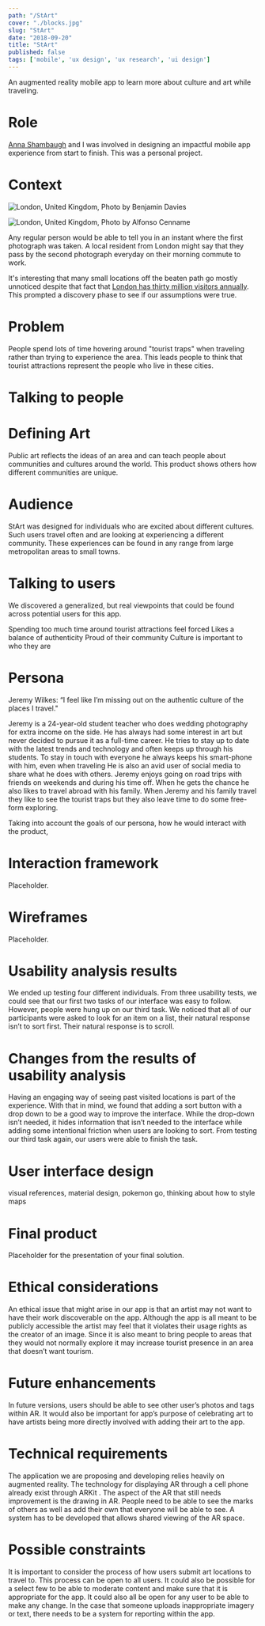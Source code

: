 ```yaml
---
path: "/StArt"
cover: "./blocks.jpg"
slug: "StArt"
date: "2018-09-20"
title: "StArt"
published: false
tags: ['mobile', 'ux design', 'ux research', 'ui design']
---
```

An augmented reality mobile app to learn more about culture and art while traveling.

# Role
[Anna Shambaugh](https://www.linkedin.com/in/anna-shambaugh/?lipi=urn%3Ali%3Apage%3Ad_flagship3_search_srp_top%3BDHyLxgxGQlKAmE3smEDQJw%3D%3D&licu=urn%3Ali%3Acontrol%3Ad_flagship3_search_srp_top-search_srp_result&lici=hEqIYOcPSP%2Bx23GMhJUXaQ%3D%3D) and I was involved in designing an impactful mobile app experience from start to finish. This was a personal project.   

# Context

![London, United Kingdom, Photo by Benjamin Davies](https://images.unsplash.com/photo-1513635269975-59663e0ac1ad?ixlib=rb-1.2.1&ixid=eyJhcHBfaWQiOjEyMDd9&auto=format&fit=crop&w=1050&q=80)

![London, United Kingdom, Photo by Alfonso Cenname ](https://images.unsplash.com/photo-1469480367508-d9487f86f766?ixlib=rb-1.2.1&auto=format&fit=crop&w=1050&q=80)

Any regular person would be able to tell you in an instant where the first photograph was taken. A local resident from London might say that they pass by the second photograph everyday on their morning commute to work.

It's interesting that many small locations off the beaten path go mostly unnoticed despite that fact that [London has thirty million visitors annually](http://www.uncsbrp.org/tourism.htm). This prompted a discovery phase to see if our assumptions were true. 

# Problem

People spend lots of time hovering around "tourist traps" when traveling rather than trying to experience the area. This leads people to think that tourist attractions represent the people who live in these cities.

# Talking to people











# Defining Art
Public art reflects the ideas of an area and can teach people about communities and cultures around the world. This product shows others how different communities are unique.



# Audience
StArt was designed for individuals who are excited about different cultures. Such users travel often and are looking at experiencing a different community. These experiences can be found in any range from large metropolitan areas to small towns.



# Talking to users
We discovered a generalized, but real viewpoints that could be found across potential users for this app. 

Spending too much time around tourist attractions feel forced
Likes a balance of authenticity
Proud of their community
Culture is important to who they are



# Persona


Jeremy Wilkes: “I feel like I’m missing out on the authentic culture of the places I travel."

Jeremy is a 24-year-old student teacher who does wedding photography for extra
income on the side. He has always had some interest in art but never decided to
pursue it as a full-time career. He tries to stay up to date with the latest trends and
technology and often keeps up through his students. To stay in touch with everyone he
always keeps his smart-phone with him, even when traveling He is also an avid user of
social media to share what he does with others. Jeremy enjoys going on road trips with
friends on weekends and during his time off. When he gets the chance he also likes
to travel abroad with his family. When Jeremy and his family travel they like to see the
tourist traps but they also leave time to do some free-form exploring.




Taking into account the goals of our persona, how he would interact with the product, 


# Interaction framework

Placeholder.


# Wireframes

Placeholder.


# Usability analysis results
We ended up testing four different individuals. From three usability tests, we could see
that our first two tasks of our interface was easy to follow. However, people were hung
up on our third task. We noticed that all of our participants were asked to look for an
item on a list, their natural response isn’t to sort first. Their natural response is to scroll.

# Changes from the results of usability analysis
Having an engaging way of seeing past visited locations is part of the experience. With
that in mind, we found that adding a sort button with a drop down to be a good way to
improve the interface. While the drop-down isn’t needed, it hides information that isn’t
needed to the interface while adding some intentional friction when users are looking to
sort. From testing our third task again, our users were able to finish the task.

# User interface design
 visual references, material design, pokemon go, thinking about how to style maps


# Final product
Placeholder for the presentation of your final solution. 

# Ethical considerations
An ethical issue that might arise in our app is that an artist may not want to have their
work discoverable on the app. Although the app is all meant to be publicly accessible
the artist may feel that it violates their usage rights as the creator of an image. Since
it is also meant to bring people to areas that they would not normally explore it may
increase tourist presence in an area that doesn’t want tourism.

# Future enhancements
In future versions, users should be able to see other user’s photos and tags within AR.
It would also be important for app’s purpose of celebrating art to have artists being
more directly involved with adding their art to the app.

# Technical requirements
The application we are proposing and developing relies heavily on augmented reality.
The technology for displaying AR through a cell phone already exist through ARKit . The aspect of the
AR that still needs improvement is the drawing in AR. People need to be able to see the
marks of others as well as add their own that everyone will be able to see. A system
has to be developed that allows shared viewing of the AR space.

# Possible constraints
It is important to consider the process of how users submit art locations to travel to.
This process can be open to all users. It could also be possible for a select few to be
able to moderate content and make sure that it is appropriate for the app. It could also
all be open for any user to be able to make any change. In the case that someone
uploads inappropriate imagery or text, there needs to be a system for reporting within
the app.




